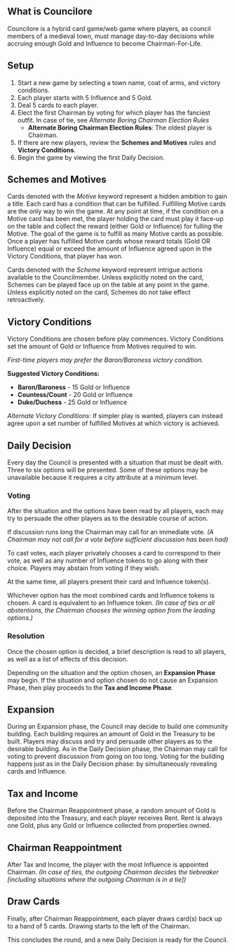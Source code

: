## What is Councilore

Councilore is a hybrid card game/web game where players, as council members of a medieval town, must manage day-to-day decisions while accruing enough Gold and Influence to become Chairman-For-Life.

## Setup

1.  Start a new game by selecting a town name, coat of arms, and victory conditions.
2.  Each player starts with 5 Influence and 5 Gold.
3.  Deal 5 cards to each player.
4.  Elect the first Chairman by voting for which player has the fanciest outfit. In case of tie, see _Alternate Boring Chairman Election Rules_
    *   **Alternate Boring Chairman Election Rules**: The oldest player is Chairman.
5.  If there are new players, review the **Schemes and Motives** rules and **Victory Conditions**.
6.  Begin the game by viewing the first Daily Decision.

## Schemes and Motives

Cards denoted with the _Motive_ keyword represent a hidden ambition to gain a title. Each card has a condition that can be fulfilled. Fulfilling Motive cards are the only way to win the game. At any point at time, if the condition on a Motive card has been met, the player holding the card must play it face-up on the table and collect the reward (either Gold or Influence) for fulling the Motive. The goal of the game is to fulfill as many Motive cards as possible. Once a player has fulfilled Motive cards whose reward totals (Gold OR Influence) equal or exceed the amount of Influence agreed upon in the Victory Conditions, that player has won.

Cards denoted with the _Scheme_ keyword represent intrigue actions available to the Councilmember. Unless explicitly noted on the card, Schemes can be played face up on the table at any point in the game. Unless explicitly noted on the card, Schemes do not take effect retroactively.

## Victory Conditions

Victory Conditions are chosen before play commences. Victory Conditions set the amount of Gold or Influence from Motives required to win.

_First-time players may prefer the Baron/Baroness victory condition._

**Suggested Victory Conditions:**

*   **Baron/Baroness** - 15 Gold or Influence
*   **Countess/Count** - 20 Gold or Influence
*   **Duke/Duchess** - 25 Gold or Influence

_Alternate Victory Conditions_: If simpler play is wanted, players can instead agree upon a set number of fulfilled Motives at which victory is achieved.

## Daily Decision

Every day the Council is presented with a situation that must be dealt with. Three to six options will be presented. Some of these options may be unavailable because it requires a city attribute at a minimum level.

### Voting

After the situation and the options have been read by all players, each may try to persuade the other players as to the desirable course of action.

If discussion runs long the Chairman may call for an immediate vote. _(A Chairman may not call for a vote before sufficient discussion has been had)_

To cast votes, each player privately chooses a card to correspond to their vote, as well as any number of Influence tokens to go along with their choice. Players may abstain from voting if they wish.

At the same time, all players present their card and Influence token(s).

Whichever option has the most combined cards and Influence tokens is chosen. A card is equivalent to an Influence token. _(In case of ties or all abstentions, the Chairman chooses the winning option from the leading options.)_

### Resolution

Once the chosen option is decided, a brief description is read to all players, as well as a list of effects of this decision.

Depending on the situation and the option chosen, an **Expansion Phase** may begin. If the situation and option chosen do not cause an Expansion Phase, then play proceeds to the **Tax and Income Phase**.

## Expansion

During an Expansion phase, the Council may decide to build one community building. Each building requires an amount of Gold in the Treasury to be built. Players may discuss and try and persuade other players as to the desirable building. As in the Daily Decision phase, the Chairman may call for voting to prevent discussion from going on too long. Voting for the building happens just as in the Daily Decision phase: by simultaneously revealing cards and Influence.

## Tax and Income

Before the Chairman Reappointment phase, a random amount of Gold is deposited into the Treasury, and each player receives Rent. Rent is always one Gold, plus any Gold or Influence collected from properties owned.

## Chairman Reappointment

After Tax and Income, the player with the most Influence is appointed Chairman. _(In case of ties, the outgoing Chairman decides the tiebreaker [including situations where the outgoing Chairman is in a tie])_

## Draw Cards

Finally, after Chairman Reappointment, each player draws card(s) back up to a hand of 5 cards. Drawing starts to the left of the Chairman.

This concludes the round, and a new Daily Decision is ready for the Council.
